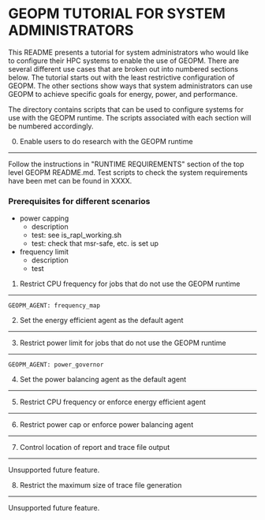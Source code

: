 GEOPM TUTORIAL FOR SYSTEM ADMINISTRATORS
========================================
This README presents a tutorial for system administrators who
would like to configure their HPC systems to enable the use of GEOPM.
There are several different use cases that are broken out into
numbered sections below.  The tutorial starts out with the least
restrictive configuration of GEOPM.  The other sections show ways that
system administrators can use GEOPM to achieve specific goals for
energy, power, and performance.

The directory contains scripts that can be used to configure systems
for use with the GEOPM runtime.  The scripts associated with each
section will be numbered accordingly.

0. Enable users to do research with the GEOPM runtime
-----------------------------------------------------

Follow the instructions in "RUNTIME REQUIREMENTS" section of the
top level GEOPM README.md.
Test scripts to check the system requirements have been met can be found in XXXX.

### Prerequisites for different scenarios

- power capping
    - description
    - test: see is_rapl_working.sh
    - test: check that msr-safe, etc. is set up
- frequency limit
    - description
    - test


1. Restrict CPU frequency for jobs that do not use the GEOPM runtime
----------------------------------------------------------------------
```GEOPM_AGENT: frequency_map```

2. Set the energy efficient agent as the default agent
----------------------------------------------------------

3. Restrict power limit for jobs that do not use the GEOPM runtime
------------------------------------------------------------------
```GEOPM_AGENT: power_governor```

4. Set the power balancing agent as the default agent
-----------------------------------------------------

5. Restrict CPU frequency or enforce energy efficient agent
-----------------------------------------------------------

6. Restrict power cap or enforce power balancing agent
------------------------------------------------------

7. Control location of report and trace file output
---------------------------------------------------
Unsupported future feature.

8. Restrict the maximum size of trace file generation
-----------------------------------------------------
Unsupported future feature.